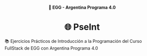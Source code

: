 <h4 align="center">
  🥚 EGG - Argentina Programa 4.0
</h4>

<h1 align="center">
  🌐 PseInt
</h1>

📚 Ejercicios Prácticos de Introducción a la Programación del Curso FullStack de EGG con Argentina Programa 4.0
